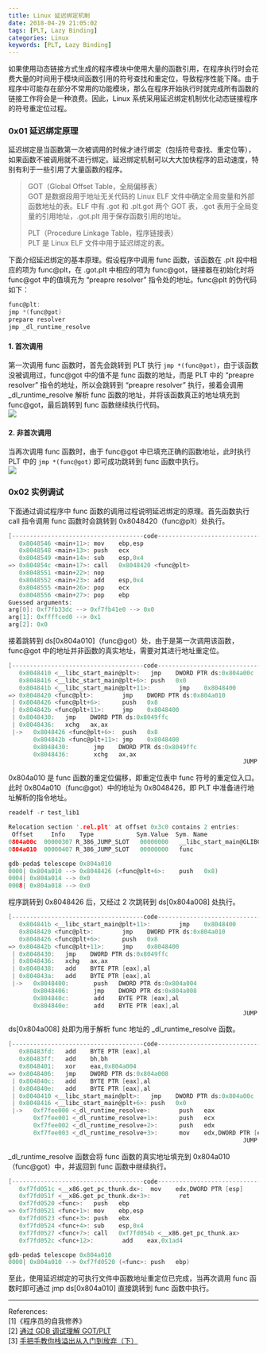 ```yaml
---
title: Linux 延迟绑定机制
date: 2018-04-29 21:05:02
tags: [PLT, Lazy Binding]
categories: Linux
keywords: [PLT, Lazy Binding]
---
```


如果使用动态链接方式生成的程序模块中使用大量的函数引用，在程序执行时会花费大量的时间用于模块间函数引用的符号查找和重定位，导致程序性能下降。由于程序中可能存在部分不常用的功能模块，那么在程序开始执行时就完成所有函数的链接工作将会是一种浪费。因此，Linux 系统采用延迟绑定机制优化动态链接程序的符号重定位过程。

### **0x01 延迟绑定原理**
延迟绑定是当函数第一次被调用的时候才进行绑定（包括符号查找、重定位等），如果函数不被调用就不进行绑定。延迟绑定机制可以大大加快程序的启动速度，特别有利于一些引用了大量函数的程序。
>GOT（Global Offset Table，全局偏移表）    
GOT 是数据段用于地址无关代码的 Linux ELF 文件中确定全局变量和外部函数地址的表。ELF 中有 .got 和 .plt.got 两个 GOT 表，.got 表用于全局变量的引用地址，.got.plt 用于保存函数引用的地址。  
>   
>PLT（Procedure Linkage Table，程序链接表）    
PLT 是 Linux ELF 文件中用于延迟绑定的表。

下面介绍延迟绑定的基本原理。假设程序中调用 func 函数，该函数在 .plt 段中相应的项为 func@plt，在 .got.plt 中相应的项为 func@got，链接器在初始化时将 func@got 中的值填充为 “preapre resolver” 指令处的地址。func@plt 的伪代码如下：
```C
func@plt:
jmp *(func@got)
prepare resolver
jmp _dl_runtime_resolve
```
#### **1. 首次调用**
第一次调用 func 函数时，首先会跳转到 PLT 执行 `jmp *(func@got)`，由于该函数没被调用过，func@got 中的值不是 func 函数的地址，而是 PLT 中的 “preapre resolver” 指令的地址，所以会跳转到 “preapre resolver” 执行，接着会调用 \_dl_runtime_resolve 解析 func 函数的地址，并将该函数真正的地址填充到 func@got，最后跳转到 func 函数继续执行代码。    
![](http://ooyovxue7.bkt.clouddn.com/18-4-29/78087498.jpg)    

#### **2. 非首次调用**
当再次调用 func 函数时，由于 func@got 中已填充正确的函数地址，此时执行 PLT 中的 `jmp *(func@got)` 即可成功跳转到 func 函数中执行。    
![](http://ooyovxue7.bkt.clouddn.com/18-4-29/26402902.jpg)    

### **0x02 实例调试**
下面通过调试程序中 func 函数的调用过程说明延迟绑定的原理。首先函数执行 call 指令调用 func 函数时会跳转到 0x8048420（func@plt）处执行。
```C
[-------------------------------------code-------------------------------------]
   0x8048546 <main+11>: mov    ebp,esp
   0x8048548 <main+13>: push   ecx
   0x8048549 <main+14>: sub    esp,0x4
=> 0x804854c <main+17>: call   0x8048420 <func@plt>
   0x8048551 <main+22>: nop
   0x8048552 <main+23>: add    esp,0x4
   0x8048555 <main+26>: pop    ecx
   0x8048556 <main+27>: pop    ebp
Guessed arguments:
arg[0]: 0xf7fb33dc --> 0xf7fb41e0 --> 0x0
arg[1]: 0xffffced0 --> 0x1
arg[2]: 0x0
```
接着跳转到 ds[0x804a010]（func@got）处，由于是第一次调用该函数，func@got 中的地址并非函数的真实地址，需要对其进行地址重定位。
```C
[-------------------------------------code-------------------------------------]
   0x8048410 <__libc_start_main@plt>:   jmp    DWORD PTR ds:0x804a00c
   0x8048416 <__libc_start_main@plt+6>: push   0x0
   0x804841b <__libc_start_main@plt+11>:        jmp    0x8048400
=> 0x8048420 <func@plt>:        jmp    DWORD PTR ds:0x804a010
 | 0x8048426 <func@plt+6>:      push   0x8
 | 0x804842b <func@plt+11>:     jmp    0x8048400
 | 0x8048430:   jmp    DWORD PTR ds:0x8049ffc
 | 0x8048436:   xchg   ax,ax
 |->   0x8048426 <func@plt+6>:  push   0x8
       0x804842b <func@plt+11>: jmp    0x8048400
       0x8048430:       jmp    DWORD PTR ds:0x8049ffc
       0x8048436:       xchg   ax,ax
                                                                  JUMP is taken
```
0x804a010 是 func 函数的重定位偏移，即重定位表中 func 符号的重定位入口。此时 0x804a010（func@got）中的地址为 0x8048426，即 PLT 中准备进行地址解析的指令地址。
```C
readelf -r test_lib1

Relocation section '.rel.plt' at offset 0x3c0 contains 2 entries:
 Offset     Info    Type            Sym.Value  Sym. Name
0804a00c  00000307 R_386_JUMP_SLOT   00000000   __libc_start_main@GLIBC_2.0
0804a010  00000407 R_386_JUMP_SLOT   00000000   func

gdb-peda$ telescope 0x804a010
0000| 0x804a010 --> 0x8048426 (<func@plt+6>:    push   0x8)
0004| 0x804a014 --> 0x0
0008| 0x804a018 --> 0x0
```
程序跳转到 0x8048426 后，又经过 2 次跳转到 ds[0x804a008] 处执行。
```C
[-------------------------------------code-------------------------------------]
   0x804841b <__libc_start_main@plt+11>:        jmp    0x8048400
   0x8048420 <func@plt>:        jmp    DWORD PTR ds:0x804a010
   0x8048426 <func@plt+6>:      push   0x8
=> 0x804842b <func@plt+11>:     jmp    0x8048400
 | 0x8048430:   jmp    DWORD PTR ds:0x8049ffc
 | 0x8048436:   xchg   ax,ax
 | 0x8048438:   add    BYTE PTR [eax],al
 | 0x804843a:   add    BYTE PTR [eax],al
 |->   0x8048400:       push   DWORD PTR ds:0x804a004
       0x8048406:       jmp    DWORD PTR ds:0x804a008
       0x804840c:       add    BYTE PTR [eax],al
       0x804840e:       add    BYTE PTR [eax],al
                                                                  JUMP is taken
```
ds[0x804a008] 处即为用于解析 func 地址的 \_dl_runtime_resolve 函数。
```C
[-------------------------------------code-------------------------------------]
   0x80483fd:   add    BYTE PTR [eax],al
   0x80483ff:   add    bh,bh
   0x8048401:   xor    eax,0x804a004
=> 0x8048406:   jmp    DWORD PTR ds:0x804a008
 | 0x804840c:   add    BYTE PTR [eax],al
 | 0x804840e:   add    BYTE PTR [eax],al
 | 0x8048410 <__libc_start_main@plt>:   jmp    DWORD PTR ds:0x804a00c
 | 0x8048416 <__libc_start_main@plt+6>: push   0x0
 |->   0xf7fee000 <_dl_runtime_resolve>:        push   eax
       0xf7fee001 <_dl_runtime_resolve+1>:      push   ecx
       0xf7fee002 <_dl_runtime_resolve+2>:      push   edx
       0xf7fee003 <_dl_runtime_resolve+3>:      mov    edx,DWORD PTR [esp+0x10]
                                                                  JUMP is taken
```
\_dl_runtime_resolve 函数会将 func 函数的真实地址填充到 0x804a010（func@got）中，并返回到 func 函数中继续执行。
```C
[-------------------------------------code-------------------------------------]
   0xf7fd051c <__x86.get_pc_thunk.dx>:  mov    edx,DWORD PTR [esp]
   0xf7fd051f <__x86.get_pc_thunk.dx+3>:        ret    
   0xf7fd0520 <func>:   push   ebp
=> 0xf7fd0521 <func+1>: mov    ebp,esp
   0xf7fd0523 <func+3>: push   ebx
   0xf7fd0524 <func+4>: sub    esp,0x4
   0xf7fd0527 <func+7>: call   0xf7fd054b <__x86.get_pc_thunk.ax>
   0xf7fd052c <func+12>:        add    eax,0x1ad4

gdb-peda$ telescope 0x804a010
0000| 0x804a010 --> 0xf7fd0520 (<func>: push   ebp)
```
至此，使用延迟绑定的可执行文件中函数地址重定位已完成，当再次调用 func 函数时即可通过 jmp ds[0x804a010] 直接跳转到 func 函数中执行。
____
References:    
[1]《程序员的自我修养》      
[2] [通过 GDB 调试理解 GOT/PLT](http://rickgray.me/2015/08/07/use-gdb-to-study-got-and-plt/)   
[3] [手把手教你栈溢出从入门到放弃（下）](https://zhuanlan.zhihu.com/p/25892385)
